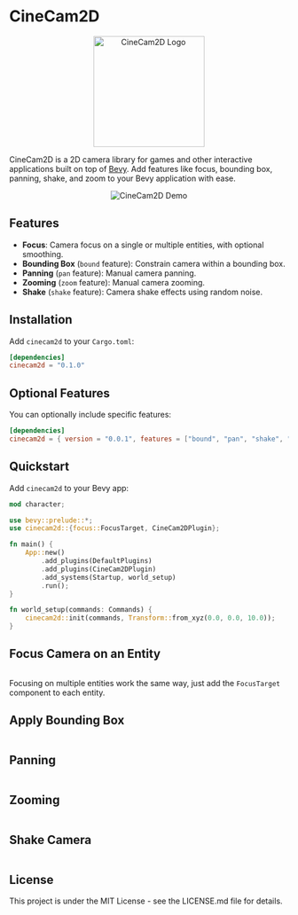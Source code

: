 # CineCam2D

<!-- Centered Project Logo -->
<p align="center">
  <img src="logo.png" alt="CineCam2D Logo" width="200"/>
</p>

CineCam2D is a 2D camera library for games and other interactive applications built on top of [Bevy](https://bevyengine.org/). Add features like focus, bounding box, panning, shake, and zoom to your Bevy application with ease.

<!-- Demo GIF -->
<p align="center">
  <img src="demo.gif" alt="CineCam2D Demo" />
</p>

## Features

- **Focus**: Camera focus on a single or multiple entities, with optional smoothing.
- **Bounding Box** (`bound` feature): Constrain camera within a bounding box.
- **Panning** (`pan` feature): Manual camera panning.
- **Zooming** (`zoom` feature): Manual camera zooming.
- **Shake** (`shake` feature): Camera shake effects using random noise.

## Installation

Add `cinecam2d` to your `Cargo.toml`:

```toml
[dependencies]
cinecam2d = "0.1.0"
```

## Optional Features
You can optionally include specific features:

```toml
[dependencies]
cinecam2d = { version = "0.0.1", features = ["bound", "pan", "shake", "zoom"] }
```

## Quickstart
Add `cinecam2d` to your Bevy app:

```rs
mod character;

use bevy::prelude::*;
use cinecam2d::{focus::FocusTarget, CineCam2DPlugin};

fn main() {
    App::new()
        .add_plugins(DefaultPlugins)
        .add_plugins(CineCam2DPlugin)
        .add_systems(Startup, world_setup)
        .run();
}

fn world_setup(commands: Commands) {
    cinecam2d::init(commands, Transform::from_xyz(0.0, 0.0, 10.0));
}
```

## Focus Camera on an Entity
```rs
```

Focusing on multiple entities work the same way, just add the `FocusTarget` component to each entity.

## Apply Bounding Box
```rs
```

## Panning
```rs
```

## Zooming
```rs
```

## Shake Camera
```rs
```

## License
This project is under the MIT License - see the LICENSE.md file for details.
